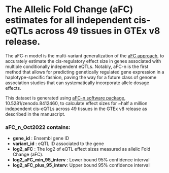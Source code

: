 # The Allelic Fold Change (aFC) estimates for all independent cis-eQTLs across 49 tissues in GTEx v8 release.

The aFC-n model is the multi-variant generalization of the [aFC approach](https://github.com/secastel/aFC), to accurately estimate the cis-regulatory effect size in genes associated with multiple conditionally independent eQTLs. Notably, aFC-n is the first method that allows for predicting genetically regulated gene expression in a haplotype-specific fashion, paving the way for a future class of genome association studies that can systematically incorporate allele dosage effects.

This dataset is generated using [aFC-n software package](https://github.com/wickdChromosome/aFC-n), 10.5281/zenodo.8412460, to calculate effect sizes for ~half a million independent cis-eQTLs across 49 tissues in the GTEx v8 release as described in the manuscript.

### aFC_n_Oct2022 contains:

- **gene_id** : Ensembl gene ID
- **variant_id** : eQTL ID associated to the gene
- **log2_aFC** : The log2 of eQTL effect sizes measured as allelic Fold Change (aFC).
- **log2_aFC_min_95_interv** : Lower bound 95% confidence interval 
- **log2_aFC_plus_95_interv**: Upper bound 95% confidence interval



